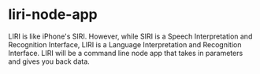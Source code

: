 # liri-node-app
LIRI is like iPhone's SIRI. However, while SIRI is a Speech Interpretation and Recognition Interface, LIRI is a Language  Interpretation and Recognition Interface. LIRI will be a command line node app that takes in parameters and gives you back  data.

